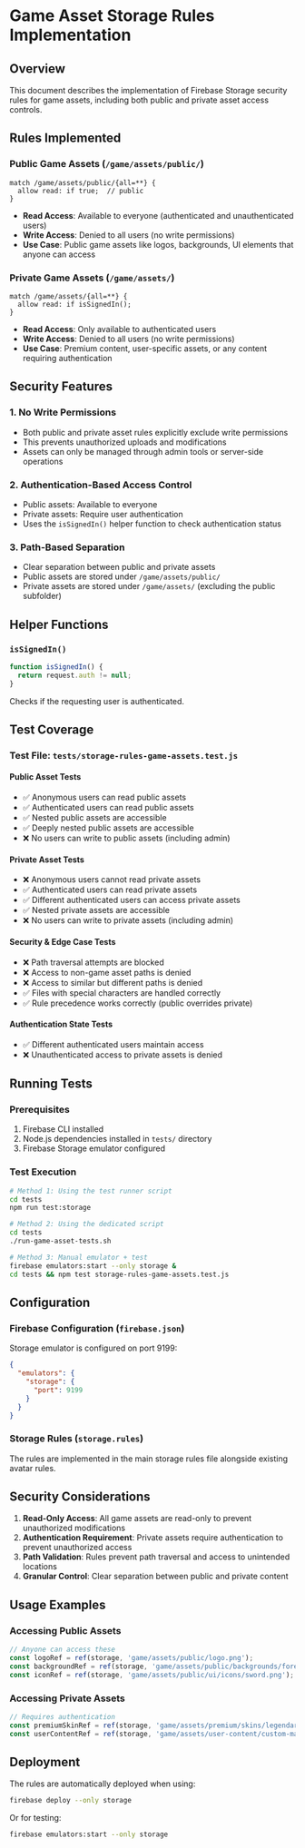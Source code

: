 # Game Asset Storage Rules Implementation

## Overview
This document describes the implementation of Firebase Storage security rules for game assets, including both public and private asset access controls.

## Rules Implemented

### Public Game Assets (`/game/assets/public/`)
```
match /game/assets/public/{all=**} {
  allow read: if true;  // public
}
```
- **Read Access**: Available to everyone (authenticated and unauthenticated users)
- **Write Access**: Denied to all users (no write permissions)
- **Use Case**: Public game assets like logos, backgrounds, UI elements that anyone can access

### Private Game Assets (`/game/assets/`)
```
match /game/assets/{all=**} {
  allow read: if isSignedIn();
}
```
- **Read Access**: Only available to authenticated users
- **Write Access**: Denied to all users (no write permissions)
- **Use Case**: Premium content, user-specific assets, or any content requiring authentication

## Security Features

### 1. No Write Permissions
- Both public and private asset rules explicitly exclude write permissions
- This prevents unauthorized uploads and modifications
- Assets can only be managed through admin tools or server-side operations

### 2. Authentication-Based Access Control
- Public assets: Available to everyone
- Private assets: Require user authentication
- Uses the `isSignedIn()` helper function to check authentication status

### 3. Path-Based Separation
- Clear separation between public and private assets
- Public assets are stored under `/game/assets/public/`
- Private assets are stored under `/game/assets/` (excluding the public subfolder)

## Helper Functions

### `isSignedIn()`
```javascript
function isSignedIn() {
  return request.auth != null;
}
```
Checks if the requesting user is authenticated.

## Test Coverage

### Test File: `tests/storage-rules-game-assets.test.js`

#### Public Asset Tests
- ✅ Anonymous users can read public assets
- ✅ Authenticated users can read public assets
- ✅ Nested public assets are accessible
- ✅ Deeply nested public assets are accessible
- ❌ No users can write to public assets (including admin)

#### Private Asset Tests
- ❌ Anonymous users cannot read private assets
- ✅ Authenticated users can read private assets
- ✅ Different authenticated users can access private assets
- ✅ Nested private assets are accessible
- ❌ No users can write to private assets (including admin)

#### Security & Edge Case Tests
- ❌ Path traversal attempts are blocked
- ❌ Access to non-game asset paths is denied
- ❌ Access to similar but different paths is denied
- ✅ Files with special characters are handled correctly
- ✅ Rule precedence works correctly (public overrides private)

#### Authentication State Tests
- ✅ Different authenticated users maintain access
- ❌ Unauthenticated access to private assets is denied

## Running Tests

### Prerequisites
1. Firebase CLI installed
2. Node.js dependencies installed in `tests/` directory
3. Firebase Storage emulator configured

### Test Execution
```bash
# Method 1: Using the test runner script
cd tests
npm run test:storage

# Method 2: Using the dedicated script
cd tests
./run-game-asset-tests.sh

# Method 3: Manual emulator + test
firebase emulators:start --only storage &
cd tests && npm test storage-rules-game-assets.test.js
```

## Configuration

### Firebase Configuration (`firebase.json`)
Storage emulator is configured on port 9199:
```json
{
  "emulators": {
    "storage": {
      "port": 9199
    }
  }
}
```

### Storage Rules (`storage.rules`)
The rules are implemented in the main storage rules file alongside existing avatar rules.

## Security Considerations

1. **Read-Only Access**: All game assets are read-only to prevent unauthorized modifications
2. **Authentication Requirement**: Private assets require authentication to prevent unauthorized access
3. **Path Validation**: Rules prevent path traversal and access to unintended locations
4. **Granular Control**: Clear separation between public and private content

## Usage Examples

### Accessing Public Assets
```javascript
// Anyone can access these
const logoRef = ref(storage, 'game/assets/public/logo.png');
const backgroundRef = ref(storage, 'game/assets/public/backgrounds/forest.jpg');
const iconRef = ref(storage, 'game/assets/public/ui/icons/sword.png');
```

### Accessing Private Assets
```javascript
// Requires authentication
const premiumSkinRef = ref(storage, 'game/assets/premium/skins/legendary-armor.png');
const userContentRef = ref(storage, 'game/assets/user-content/custom-maps/player123.json');
```

## Deployment

The rules are automatically deployed when using:
```bash
firebase deploy --only storage
```

Or for testing:
```bash
firebase emulators:start --only storage
```
